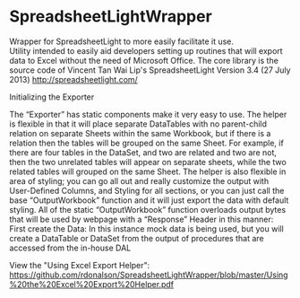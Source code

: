 # SpreadsheetLightWrapper
Wrapper for SpreadsheetLight to more easily facilitate it use.  
Utility intended to easily aid developers setting up routines that will export data to Excel without the need of Microsoft Office.  The core library is the source code of Vincent Tan Wai Lip's SpreadsheetLight Version 3.4 (27 July 2013) http://spreadsheetlight.com/


Initializing the Exporter

The “Exporter” has static components make it very easy to use. The helper is flexible in that it will place separate DataTables with no parent-child relation on separate Sheets within the same Workbook, but if there is a relation then the tables will be grouped on the same Sheet. For example, if there are four tables in the DataSet, and two are related and two are not, then the two unrelated tables will appear on separate sheets, while the two related tables will grouped on the same Sheet. The helper is also flexible in area of styling; you can go all out and really customize the output with User-Defined Columns, and Styling for all sections, or you can just call the base “OutputWorkbook” function and it will just export the data with default styling. All of the static “OutputWorkbook” function overloads output bytes that will be used by webpage with a “Response” Header in this manner: First create the Data: In this instance mock data is being used, but you will create a DataTable or DataSet from the output of procedures that are accessed from the in-house DAL

View the "Using Excel Export Helper":
https://github.com/rdonalson/SpreadsheetLightWrapper/blob/master/Using%20the%20Excel%20Export%20Helper.pdf
